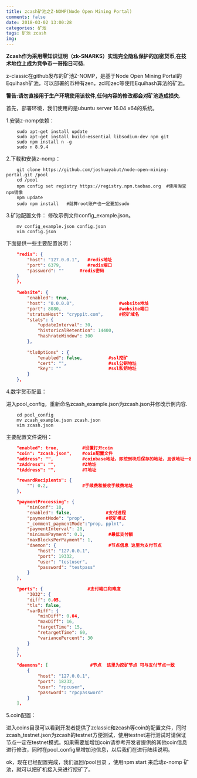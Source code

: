 ```yaml
---
title: zcash矿池之Z-NOMP(Node Open Mining Portal)
comments: false
date: 2018-03-02 13:00:28
categories: 矿池
tags: 矿池 zcash
img:
---
```


**Zcash作为采用零知识证明（zk-SNARKS）实现完全隐私保护的加密货币,在技术地位上成为竞争币一哥指日可待.**

z-classic在github发布的矿池Z-NOMP，是基于Node Open Mining Portal的Equihash矿池，可以部署的币种有zen，zcl和zec等使用Equihash算法的矿池。

**警告:请勿直接用于生产环境使用该软件,任何内容的修改都会对矿池造成损失.**

首先，部署环境，我们使用的是ubuntu server 16.04 x64的系统。
  
1.安装z-nomp依赖：
  
``` shell
    sudo apt-get install update
    sudo apt-get install build-essential libsodium-dev npm git
    sudo npm install n -g
    sudo n 8.9.4
```

2.下载和安装z-nomp：

``` shell
	git clone https://github.com/joshuayabut/node-open-mining-portal.git /pool
	cd /pool
	npm config set registry https://registry.npm.taobao.org  #使用淘宝npm镜像
	npm update
	sudo npm install   #就算root账户也一定要加sudo
```

3.矿池配置文件：
修改示例文件config_example.json。

``` shell
	mv config_example.json config.json
	vim config.json
```

下面提供一些主要配置说明：
``` json
	"redis": {
		"host": "127.0.0.1",   #redis地址
		"port": 6379,          #redis端口
		"password": ""      #redis密码
	}
    },
	    
	"website": {
		"enabled": true,
		"host": "0.0.0.0",                 #website地址
		"port": 8080,                      #website端口
		"stratumHost": "cryppit.com",      #挖矿域名    
		"stats": {
			"updateInterval": 30,
			"historicalRetention": 14400,
			"hashrateWindow": 300
		},
							           
		"tlsOptions" : {
			"enabled": false,          #ssl挖矿
			"cert": "",                #ssl公钥地址
			"key": ""                  #ssl私钥地址
		}
	},
```

4.数字货币配置：

进入pool_config，重新命名zcash_example.json为zcash.json并修改示例内容.

``` shell
	cd pool_config
	mv zcash_example.json zcash.json
	vim zcash.json
```

主要配置文件说明：

``` json
	"enabled": true,         #设置打开coin
	"coin": "zcash.json",    #coin配置文件
	"address": "",           #coinbase地址，即挖到块后保存的地址，且该地址一定要在节点中 
	"zAddress": "",          #Z地址
	"tAddress": "",          #T地址

	"rewardRecipients": {
		"": 0.2,             #手续费和接收手续费地址
	},

	"paymentProcessing": {
		"minConf": 10,
		"enabled": false,             #支付进程
		"paymentMode": "prop",        #挖矿模式
		"_comment_paymentMode":"prop, pplnt",
		"paymentInterval": 20, 
		"minimumPayment": 0.1,         #最低支付额
		"maxBlocksPerPayment": 1,     
		"daemon": {                    #节点信息 这里为支付节点
			"host": "127.0.0.1",       
			"port": 19332,
			"user": "testuser",
			"password": "testpass"
		}
	},
	
	"ports": {                 #支付端口和难度																													         
		"3032": {
		"diff": 0.05,
		"tls": false,
		"varDiff": {
			"minDiff": 0.04,
			"maxDiff": 16,
			"targetTime": 15,
			"retargetTime": 60,
			"variancePercent": 30
		}
	}
	},
	
	"daemons": [                #节点  这里为挖矿节点 可与支付节点一致
		{
			"host": "127.0.0.1",
			"port": 18232,
			"user": "rpcuser",
			"password": "rpcpassword"
		}
    ],
```

5.coin配置：

进入coins目录可以看到开发者提供了zclassic和zcash等coin的配置文件，同时zcash_testnet.json为zcash的testnet方便测试，使用testnet进行测试时请保证节点一定在testnet模式。如果需要加增加coin请参考开发者提供的其他coin信息进行修改，同时在pool_config里增加池信息，以后我们在进行陆续说明。

ok，现在已经配置完成，我们返回/pool目录 ，使用npm start 来启动z-nomp 矿池，就可以把矿机接入来进行挖矿了。
